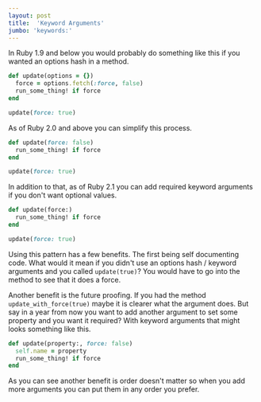 ```yaml
---
layout: post
title:  'Keyword Arguments'
jumbo: 'keywords:'
---
```

In Ruby 1.9 and below you would probably do something like this if you wanted an options hash in a method.
```ruby
def update(options = {})
  force = options.fetch(:force, false)
  run_some_thing! if force
end

update(force: true)
```

As of Ruby 2.0 and above you can simplify this process.
```ruby
def update(force: false)
  run_some_thing! if force
end

update(force: true)
```

In addition to that, as of Ruby 2.1 you can add required keyword arguments if you don't want optional values.
```ruby
def update(force:)
  run_some_thing! if force
end

update(force: true)
```

Using this pattern has a few benefits. The first being self documenting code. What would it mean if you didn't use an options hash / keyword arguments and you called `update(true)`? You would have to go into the method to see that it does a force.

Another benefit is the future proofing. If you had the method `update_with_force(true)` maybe it is clearer what the argument does. But say in a year from now you want to add another argument to set some property and you want it required? With keyword arguments that might looks something like this.

```ruby
def update(property:, force: false)
  self.name = property
  run_some_thing! if force
end
```

As you can see another benefit is order doesn't matter so when you add more arguments you can put them in any order you prefer.
